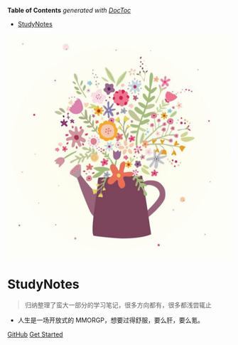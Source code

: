 <!-- START doctoc generated TOC please keep comment here to allow auto update -->
<!-- DON'T EDIT THIS SECTION, INSTEAD RE-RUN doctoc TO UPDATE -->
**Table of Contents**  *generated with [DocToc](https://github.com/thlorenz/doctoc)*

- [StudyNotes](#studynotes)

<!-- END doctoc generated TOC please keep comment here to allow auto update -->

<!-- <img src="./img/luna.png" class="head-img"> -->
<img src="./img/flower.jpg" class="head-img">

# StudyNotes

> 归纳整理了蛮大一部分的学习笔记，很多方向都有，很多都浅尝辄止

- 人生是一场开放式的 MMORGP，想要过得舒服，要么肝，要么氪。

[GitHub](https://github.com/juilletVent/StudyNotes)
[Get Started](/?id=归纳整理了蛮大一部分的学习笔记，很多方向都有，很多都浅尝辄止。)
